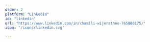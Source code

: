 ```yaml
---
order: 2
platform: "LinkedIn"
id: "linkedin"
url: "https://www.linkedin.com/in/chamili-wijerathne-765888175/"
icon: "/icons/linkedin.svg"

---
```


